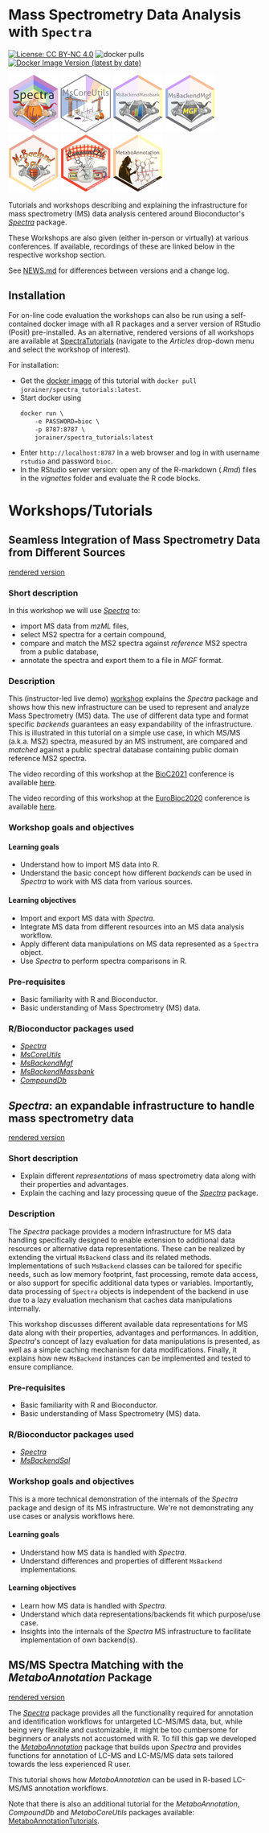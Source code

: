 # Mass Spectrometry Data Analysis with `Spectra`

[![License: CC BY-NC 4.0](https://img.shields.io/badge/License-CC%20BY--NC%204.0-lightgrey.svg)](https://creativecommons.org/licenses/by-nc/4.0/)
![docker pulls](https://img.shields.io/docker/pulls/jorainer/spectra_tutorials)
[![Docker Image Version (latest by date)](https://img.shields.io/docker/v/jorainer/spectra_tutorials?label=docker%20image)](https://hub.docker.com/repository/docker/jorainer/spectra_tutorials)

![Spectra](man/figures/Spectra-rainbow.png)
![MsCoreUtils](man/figures/MsCoreUtils.png)
![MsBackendMassbank](man/figures/MsBackendMassbank.png)
![MsBackendMgf](man/figures/MsBackendMgf.png)
![MsBackendSql](man/figures/MsBackendSql.png)
![CompoundDb](man/figures/CompoundDb.png)
![MetaboAnnotation](man/figures/MetaboAnnotation.png)

Tutorials and workshops describing and explaining the infrastructure for mass
spectrometry (MS) data analysis centered around Bioconductor's
[*Spectra*](https://bioconductor.org/packages/Spectra) package.

These Workshops are also given (either in-person or virtually) at various
conferences. If available, recordings of these are linked below in the
respective workshop section.

See [NEWS.md](NEWS.md) for differences between versions and a change log.


## Installation

For on-line code evaluation the workshops can also be run using a self-contained
docker image with all R packages and a server version of RStudio (Posit)
pre-installed. As an alternative, rendered versions of all workshops are
available at [SpectraTutorials](https://jorainer.github.io/SpectraTutorials)
(navigate to the *Articles* drop-down menu and select the workshop of interest).

For installation:

- Get the [docker image](https://hub.docker.com/r/jorainer/spectra_tutorials) of
  this tutorial with `docker pull jorainer/spectra_tutorials:latest`.
- Start docker using
  ```
  docker run \
      -e PASSWORD=bioc \
      -p 8787:8787 \
      jorainer/spectra_tutorials:latest
  ```
- Enter `http://localhost:8787` in a web browser and log in with username
  `rstudio` and password `bioc`.
- In the RStudio server version: open any of the R-markdown (*.Rmd*) files in
  the *vignettes* folder and evaluate the R code blocks.


# Workshops/Tutorials

## Seamless Integration of Mass Spectrometry Data from Different Sources

[rendered
version](https://jorainer.github.io/SpectraTutorials/articles/analyzing-MS-data-from-different-sources-with-Spectra.html)

### Short description

In this workshop we will use
[*Spectra*](https://bioconductor.org/packages/Spectra) to:

- import MS data from *mzML* files,
- select MS2 spectra for a certain compound,
- compare and match the MS2 spectra against *reference* MS2 spectra from a
  public database,
- annotate the spectra and export them to a file in *MGF* format.

### Description

This (instructor-led live demo)
[workshop](https://jorainer.github.io/SpectraTutorials/articles/analyzing-MS-data-from-different-sources-with-Spectra.html)
explains the *Spectra* package and shows how this new infrastructure can be used
to represent and analyze Mass Spectrometry (MS) data. The use of different data
type and format specific *backends* guarantees an easy expandability of the
infrastructure. This is illustrated in this tutorial on a simple use case, in
which MS/MS (a.k.a. MS2) spectra, measured by an MS instrument, are compared and
*matched* against a public spectral database containing public domain reference
MS2 spectra.

The video recording of this workshop at the
[BioC2021](https://bioc2021.bioconductor.org/) conference is available
[here](https://youtu.be/CNvqlK3Wgx4).

The video recording of this workshop at the
[EuroBioc2020](https://eurobioc2020.bioconductor.org/) conference is available
[here](https://www.youtube.com/watch?v=W6JISCrAtk0).

### Workshop goals and objectives

#### Learning goals

- Understand how to import MS data into R.
- Understand the basic concept how different *backends* can be used in *Spectra*
  to work with MS data from various sources.

#### Learning objectives

- Import and export MS data with *Spectra*.
- Integrate MS data from different resources into an MS data analysis workflow.
- Apply different data manipulations on MS data represented as a `Spectra`
  object.
- Use *Spectra* to perform spectra comparisons in R.

### Pre-requisites

- Basic familiarity with R and Bioconductor.
- Basic understanding of Mass Spectrometry (MS) data.

### R/Bioconductor packages used

- [*Spectra*](https://bioconductor.org/packages/Spectra)
- [*MsCoreUtils*](https://bioconductor.org/packages/MsCoreUtils)
- [*MsBackendMgf*](https://bioconductor.org/packages/MsBackendMgf)
- [*MsBackendMassbank*](https://bioconductor.org/packages/MsBackendMassbank)
- [*CompoundDb*](https://bioconductor.org/packages/CompoundDb)


## *Spectra*: an expandable infrastructure to handle mass spectrometry data

[rendered version](https://jorainer.github.io/SpectraTutorials/articles/Spectra-backends.html)

### Short description

- Explain different *representations* of mass spectrometry data along with their
  properties and advantages.
- Explain the caching and lazy processing queue of the
  [*Spectra*](https://bioconductor.org/packages/Spectra) package.


### Description

The *Spectra* package provides a modern infrastructure for MS data handling
specifically designed to enable extension to additional data resources or
alternative data representations. These can be realized by extending the virtual
`MsBackend` class and its related methods. Implementations of such `MsBackend`
classes can be tailored for specific needs, such as low memory footprint, fast
processing, remote data access, or also support for specific additional data
types or variables. Importantly, data processing of `Spectra` objects is
independent of the backend in use due to a lazy evaluation mechanism that caches
data manipulations internally.

This workshop discusses different available data representations for MS data
along with their properties, advantages and performances. In addition,
*Spectra*'s concept of lazy evaluation for data manipulations is presented, as
well as a simple caching mechanism for data modifications. Finally, it explains
how new `MsBackend` instances can be implemented and tested to ensure
compliance.

### Pre-requisites

- Basic familiarity with R and Bioconductor.
- Basic understanding of Mass Spectrometry (MS) data.

### R/Bioconductor packages used

- [*Spectra*](https://bioconductor.org/packages/Spectra)
- [*MsBackendSql*](https://bioconductor.org/packages/MsBackendSql)

### Workshop goals and objectives

This is a more technical demonstration of the internals of the *Spectra* package
and design of its MS infrastructure. We're not demonstrating any use cases or
analysis workflows here.

#### Learning goals

- Understand how MS data is handled with *Spectra*.
- Understand differences and properties of different `MsBackend`
  implementations.

#### Learning objectives

- Learn how MS data is handled with *Spectra*.
- Understand which data representations/backends fit which purpose/use case.
- Insights into the internals of the *Spectra* MS infrastructure to facilitate
  implementation of own backend(s).


## MS/MS Spectra Matching with the *MetaboAnnotation* Package

[rendered version](https://jorainer.github.io/SpectraTutorials/articles/Spectra-matching-with-MetaboAnnotation.html)

The [*Spectra*](https://bioconductor.org/packages/Spectra) package provides all
the functionality required for annotation and identification workflows for
untargeted LC-MS/MS data, but, while being very flexible and customizable, it
might be too cumbersome for beginners or analysts not accustomed with R. To fill
this gap we developed the
[*MetaboAnnotation*](https://bioconductor.org/packages/MetaboAnnotation)
package that builds upon *Spectra* and provides functions for annotation of
LC-MS and LC-MS/MS data sets tailored towards the less experienced R user.

This tutorial shows how *MetaboAnnotation* can be used in R-based LC-MS/MS
annotation workflows.

Note that there is also an additional tutorial for the *MetaboAnnotation*,
*CompoundDb* and *MetaboCoreUtils* packages available:
[MetaboAnnotationTutorials](https://jorainer.github.io/MetaboAnnotationTutorials).
